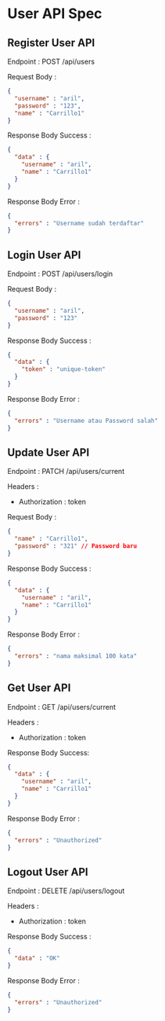 # User API Spec

## Register User API

Endpoint :  POST /api/users 

Request Body :

```json
{
  "username" : "aril",
  "password" : "123",
  "name" : "Carrillo1"
}
```

Response Body Success :

```json
{
  "data" : {
    "username" : "aril",
    "name" : "Carrillo1"
  }
}
```

Response Body Error : 

```json
{
  "errors" : "Username sudah terdaftar"
}
```

## Login User API

Endpoint : POST /api/users/login

Request Body :

```json
{
  "username" : "aril",
  "password" : "123"
}
```

Response Body Success : 

```json
{
  "data" : {
    "token" : "unique-token"
  }
}
```

Response Body Error :

```json
{
  "errors" : "Username atau Password salah"
}
```

## Update User API

Endpoint : PATCH /api/users/current

Headers :
- Authorization : token 

Request Body :

```json
{
  "name" : "Carrillo1", 
  "password" : "321" // Password baru 
}
```

Response Body Success : 

```json
{
  "data" : {
    "username" : "aril",
    "name" : "Carrillo1"
  }
}
```

Response Body Error : 

```json
{
  "errors" : "nama maksimal 100 kata"
}
```

## Get User API

Endpoint : GET /api/users/current

Headers :
- Authorization : token

Response Body Success:

```json
{
  "data" : {
    "username" : "aril",
    "name" : "Carrillo1"
  }
}
```

Response Body Error : 

```json
{
  "errors" : "Unauthorized"
}
```

## Logout User API

Endpoint : DELETE /api/users/logout

Headers :
- Authorization : token

Response Body Success : 

```json
{
  "data" : "OK"
}
```

Response Body Error : 

```json
{
  "errors" : "Unauthorized"
}
```
